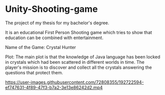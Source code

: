 # Unity-Shooting-game
The project of my thesis for my bachelor's degree.

It is an educational First Person Shooting game which tries to show that education can be combined with entertainment.

Name of the Game:
Crystal Hunter

Plot: 
The main plot is that the knowledge of Java language has been locked in crystals which had been scattered in different worlds in time.
The player's mission is to discover and collect all the crystals answering the questions that protect them. 

https://user-images.githubusercontent.com/72808355/192722594-ef747631-4f89-47f3-b7a2-3e13e86242d2.mp4
